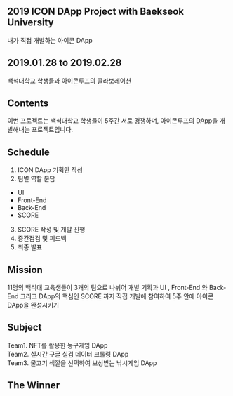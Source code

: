 
## 2019 ICON DApp Project with Baekseok University
내가 직접 개발하는 아이콘 DApp


## 2019.01.28 to 2019.02.28
백석대학교 학생들과 아이콘루프의 콜라보레이션 

## Contents

이번 프로젝트는 백석대학교 학생들이 5주간 서로 경쟁하며, 아이콘루프의 DApp을 개발해내는 프로젝트입니다. 

## Schedule 
1. ICON DApp 기획안 작성
2. 팀별 역할 분담
  - UI 
  - Front-End 
  - Back-End 
  - SCORE
3. SCORE 작성 및 개발 진행
4. 중간점검 및 피드백
5. 최종 발표 

## Mission 
11명의 백석대 교육생들이 3개의 팀으로 나뉘어 개발 기획과 UI , Front-End 와 Back-End 그리고 DApp의 핵심인 SCORE 까지 
직접 개발에 참여하여 5주 안에 아이콘 DApp을 완성시키기 

## Subject 
Team1. NFT를 활용한 농구게임 DApp <br>
Team2. 실시간 구글 실검 데이터 크롤링 DApp <br>
Team3. 물고기 색깔을 선택하여 보상받는 낚시게임 DApp <br>

## The Winner 
